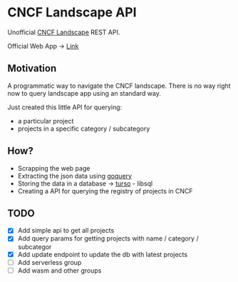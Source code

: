 # CNCF Landscape API

Unofficial [CNCF Landscape](https://landscape.cncf.io/) REST API.

Official Web App -> [Link](https://landscape.cncf.io/)

## Motivation

A programmatic way to navigate the CNCF landscape. There is no way right now to query landscape app using an standard way.

Just created this little API for querying:
- a particular project
- projects in a specific category / subcategory

## How?

- Scrapping the web page
- Extracting the json data using [goquery](https://github.com/PuerkitoBio/goquery)
- Storing the data in a database -> [turso](https://turso.tech/) - libsql
- Creating a API for querying the registry of projects in CNCF

## TODO

- [x] Add simple api to get all projects 
- [x] Add query params for getting projects with name / category / subcategor 
- [x] Add update endpoint to update the db with latest projects 
- [ ] Add serverless group 
- [ ] Add wasm and other groups
